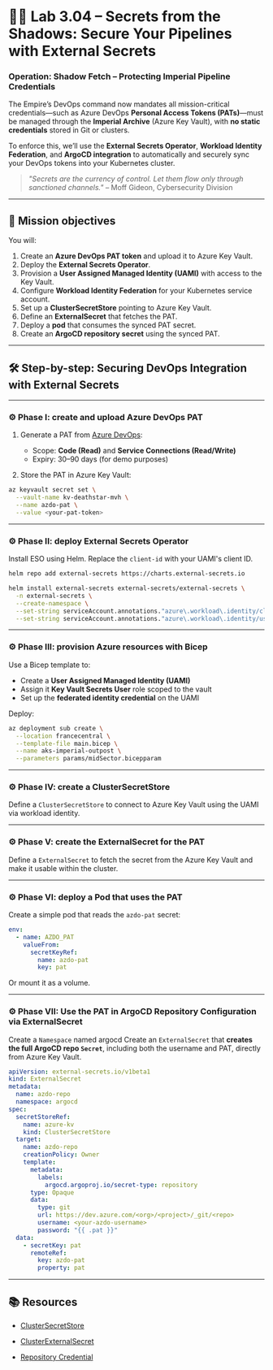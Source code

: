 # 🕵️‍♂️ Lab 3.04 – Secrets from the Shadows: Secure Your Pipelines with External Secrets

### **Operation: Shadow Fetch – Protecting Imperial Pipeline Credentials**

The Empire’s DevOps command now mandates all mission-critical credentials—such as Azure DevOps **Personal Access Tokens (PATs)**—must be managed through the **Imperial Archive** (Azure Key Vault), with **no static credentials** stored in Git or clusters.

To enforce this, we’ll use the **External Secrets Operator**, **Workload Identity Federation**, and **ArgoCD integration** to automatically and securely sync your DevOps tokens into your Kubernetes cluster.

> _"Secrets are the currency of control. Let them flow only through sanctioned channels."_ – Moff Gideon, Cybersecurity Division

---

## 🎯 Mission objectives

You will:

1. Create an **Azure DevOps PAT token** and upload it to Azure Key Vault.
2. Deploy the **External Secrets Operator**.
3. Provision a **User Assigned Managed Identity (UAMI)** with access to the Key Vault.
4. Configure **Workload Identity Federation** for your Kubernetes service account.
5. Set up a **ClusterSecretStore** pointing to Azure Key Vault.
6. Define an **ExternalSecret** that fetches the PAT.
7. Deploy a **pod** that consumes the synced PAT secret.
8. Create an **ArgoCD repository secret** using the synced PAT.

---

## 🛠️ Step-by-step: Securing DevOps Integration with External Secrets

---

### ⚙️ Phase I: create and upload Azure DevOps PAT

1. Generate a PAT from [Azure DevOps](https://dev.azure.com/):

   - Scope: **Code (Read)** and **Service Connections (Read/Write)**
   - Expiry: 30–90 days (for demo purposes)

2. Store the PAT in Azure Key Vault:

```bash
az keyvault secret set \
  --vault-name kv-deathstar-mvh \
  --name azdo-pat \
  --value <your-pat-token>
```

---

### ⚙️ Phase II: deploy External Secrets Operator

Install ESO using Helm.
Replace the `client-id` with your UAMI's client ID.

```bash
helm repo add external-secrets https://charts.external-secrets.io

helm install external-secrets external-secrets/external-secrets \
  -n external-secrets \
  --create-namespace \
  --set-string serviceAccount.annotations."azure\.workload\.identity/client-id"="2802047a-44e1-47f6-94c3-3303202941be" \
  --set-string serviceAccount.annotations."azure\.workload\.identity/use"="true"
```

---

### ⚙️ Phase III: provision Azure resources with Bicep

Use a Bicep template to:

- Create a **User Assigned Managed Identity (UAMI)**
- Assign it **Key Vault Secrets User** role scoped to the vault
- Set up the **federated identity credential** on the UAMI

Deploy:

```bash
az deployment sub create \
  --location francecentral \
  --template-file main.bicep \
  --name aks-imperial-outpost \
  --parameters params/midSector.bicepparam
```

---

### ⚙️ Phase IV: create a ClusterSecretStore

Define a `ClusterSecretStore` to connect to Azure Key Vault using the UAMI via workload identity.

---

### ⚙️ Phase V: create the ExternalSecret for the PAT

Define a `ExternalSecret` to fetch the secret from the Azure Key Vault and make it usable within the cluster.

---

### ⚙️ Phase VI: deploy a Pod that uses the PAT

Create a simple pod that reads the `azdo-pat` secret:

```yaml
env:
  - name: AZDO_PAT
    valueFrom:
      secretKeyRef:
        name: azdo-pat
        key: pat
```

Or mount it as a volume.

---

### ⚙️ Phase VII: Use the PAT in ArgoCD Repository Configuration via ExternalSecret

Create a `Namespace` named argocd
Create an `ExternalSecret` that **creates the full ArgoCD repo `Secret`**, including both the username and PAT, directly from Azure Key Vault.

```yaml
apiVersion: external-secrets.io/v1beta1
kind: ExternalSecret
metadata:
  name: azdo-repo
  namespace: argocd
spec:
  secretStoreRef:
    name: azure-kv
    kind: ClusterSecretStore
  target:
    name: azdo-repo
    creationPolicy: Owner
    template:
      metadata:
        labels:
          argocd.argoproj.io/secret-type: repository
      type: Opaque
      data:
        type: git
        url: https://dev.azure.com/<org>/<project>/_git/<repo>
        username: <your-azdo-username>
        password: "{{ .pat }}"
  data:
    - secretKey: pat
      remoteRef:
        key: azdo-pat
        property: pat
```

---

## 📚 Resources

- [ClusterSecretStore](https://external-secrets.io/latest/api/clustersecretstore/)

- [ClusterExternalSecret](https://external-secrets.io/latest/api/clusterexternalsecret/)

- [Repository Credential](https://argo-cd.readthedocs.io/en/stable/operator-manual/declarative-setup/#repository-credentials)
